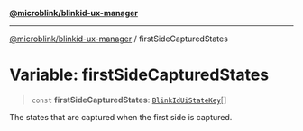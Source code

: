 [**@microblink/blinkid-ux-manager**](../README.md)

***

[@microblink/blinkid-ux-manager](../README.md) / firstSideCapturedStates

# Variable: firstSideCapturedStates

> `const` **firstSideCapturedStates**: [`BlinkIdUiStateKey`](../type-aliases/BlinkIdUiStateKey.md)[]

The states that are captured when the first side is captured.
